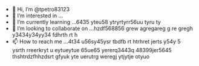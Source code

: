 - 👋 Hi, I’m @tpetro83123
- 👀 I’m interested in ...
- 🌱 I’m currently learning ...6435 yteu58 ytryrtyrr56uu tyru ty
- 💞️ I’m looking to collaborate on ...hzdf568856 grew agregareg g re gregh y3434y34yy34  fdhrth rt h
- 📫 How to reach me ...4t34 u56sy45ysr tbdfb rt htrhret jerts y54y  5 ysrth rreerkryt u eytueytue 65ue65  yererq3443q
48399jer5645 thshtrdzfhhzdsrt gfyuk yte uerutrg weregj ytjytje otyuo
<!---
tpetro83123/tpetro83123 is a ✨ special ✨ repository because its `README.md` (this file) appears on your GitHub profile.
You can click the Preview link to take a look at your changes.
--->
